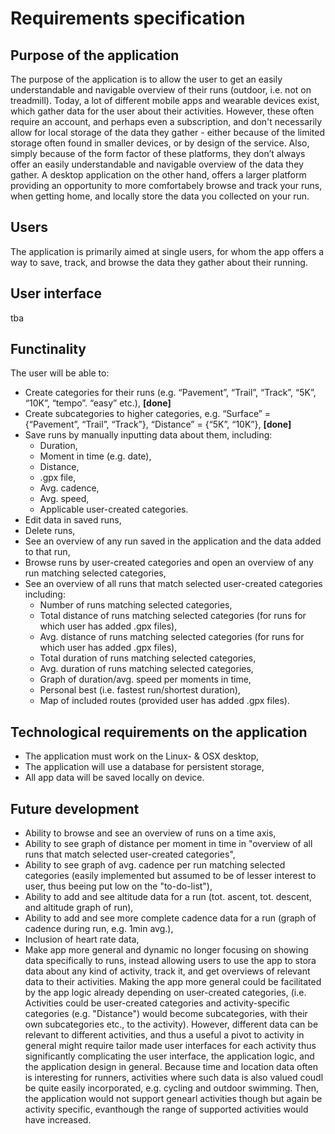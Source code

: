 # Requirements specification

## Purpose of the application

The purpose of the application is to allow the user to get an easily understandable and navigable overview of their runs (outdoor, i.e. not on treadmill). Today, a lot of different mobile apps and wearable devices exist, which gather data for the user about their activities. However, these often require an account, and perhaps even a subscription, and don't necessarily allow for local storage of the data they gather - either because of the limited storage often found in smaller devices, or by design of the service. Also, simply because of the form factor of these platforms, they don’t always offer an easily understandable and navigable overview of the data they gather. A desktop application on the other hand, offers a larger platform providing an opportunity to more comfortabely browse and track your runs, when getting home, and locally store the data you collected on your run.

## Users

The application is primarily aimed at single users, for whom the app offers a way to save, track, and browse the data they gather about their running.

## User interface

tba

## Functinality

The user will be able to:
-	Create categories for their runs (e.g. “Pavement”, “Trail”, “Track”, “5K”, “10K”, “tempo”. “easy” etc.),    **[done]**
-	Create subcategories to higher categories, e.g. “Surface” = {“Pavement”, “Trail”, “Track”}, “Distance” = {“5K”, “10K”},     **[done]**
-	Save runs by manually inputting data about them, including:
    - Duration,
    - Moment in time (e.g. date),
    - Distance,
    - .gpx file,
    - Avg. cadence,
    - Avg. speed,
    - Applicable user-created categories.
-	Edit data in saved runs,
-   Delete runs,
-   See an overview of any run saved in the application and the data added to that run,
-	Browse runs by user-created categories and open an overview of any run matching selected categories, 
-   See an overview of all runs that match selected user-created categories including: 
    - Number of runs matching selected categories,
    - Total distance of runs matching selected categories (for runs for which user has added .gpx files),
    - Avg. distance of runs matching selected categories (for runs for which user has added .gpx files),
    - Total duration of runs matching selected categories,
    - Avg. duration of runs matching selected categories,
    - Graph of duration/avg. speed per moments in time,
    - Personal best (i.e. fastest run/shortest duration),
    - Map of included routes (provided user has added .gpx files).

## Technological requirements on the application

-   The application must work on the Linux- & OSX desktop,
-   The application will use a database for persistent storage,
-   All app data will be saved locally on device.

## Future development

-   Ability to browse and see an overview of runs on a time axis,
-   Ability to see graph of distance per moment in time in "overview of all runs that match selected user-created categories",
-   Ability to see graph of avg. cadence per run matching selected categories (easily implemented but assumed to be of lesser interest to user, thus beeing put low on the "to-do-list"),
-   Ability to add and see altitude data for a run (tot. ascent, tot. descent, and altitude graph of run),
-   Ability to add and see more complete cadence data for a run (graph of cadence during run, e.g. 1min avg.),
-   Inclusion of heart rate data,
-   Make app more general and dynamic no longer focusing on showing data specifically to runs, instead allowing users to use the app to stora data about any kind of activity, track it, and get overviews of relevant data to their activities. Making the app more general could be facilitated by the app logic already depending on user-created categories, (i.e. Activities could be user-created categories and activity-specific categories  (e.g. "Distance") would become subcategories, with their own subcategories etc., to the activity). However, different data can be relevant to different activities, and thus a useful a pivot to activity in general might require tailor made user interfaces for each activity  thus significantly complicating the user interface, the application logic, and the application design in general. Because time and location data often is interesting for runners, activities where such data is also valued coudl be quite easily incorporated, e.g. cycling and outdoor swimming. Then, the application would not support genearl activities though but again be activity specific, evanthough the range of supported activities would have increased.
